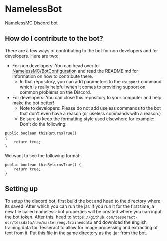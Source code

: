 # NamelessBot
NamelessMC Discord bot

## How do I contribute to the bot?
There are a few ways of contributing to the bot for non developers and for developers. Here are two:
- For non developers: You can head over to [NamelessMC/BotConfiguration](https://github.com/NamelessMC/BotConfiguration) and read the README.md for information on how to contribute there.
  - In that repository, you can add parameters to the `>support` command which is really helpful when it comes to providing support on common problems on the Discord.
- For developers: You can close this repository to your computer and help make the bot better!
  - Note to developers: Please do not add useless commands to the bot that don't even have a reason (or useless commands with a reason.)
  - Be sure to keep the formatting style used elsewhere for example:
Don't do the following:
```
public boolean thisReturnsTrue()
{
    return true;
}
```
We want to see the following format:
```
public boolean thisReturnsTrue() {
    return true;
}
```

## Setting up

To setup the discord bot, first build the bot and head to the directory where its saved. After which you can run the jar. If you run it for the first time, a new file called nameless-bot.properties will be created where you can input the bot token. After this, head to `https://github.com/tesseract-ocr/tessdata/raw/master/eng.traineddata` and download the english training data for Tesseract to allow for image processing and extracting of text from it. Put this file in the same directory as the .jar from the bot.